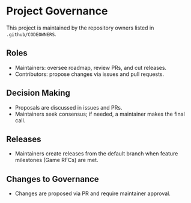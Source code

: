 # Project Governance

This project is maintained by the repository owners listed in `.github/CODEOWNERS`.

## Roles
- Maintainers: oversee roadmap, review PRs, and cut releases.
- Contributors: propose changes via issues and pull requests.

## Decision Making
- Proposals are discussed in issues and PRs.
- Maintainers seek consensus; if needed, a maintainer makes the final call.

## Releases
- Maintainers create releases from the default branch when feature milestones (Game RFCs) are met.

## Changes to Governance
- Changes are proposed via PR and require maintainer approval.
